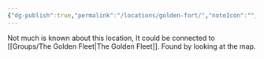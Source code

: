 ```yaml
---
{"dg-publish":true,"permalink":"/locations/golden-fort/","noteIcon":"","created":"2024-10-09T17:19:31.772+01:00","updated":"2024-12-13T23:04:42.114+00:00"}
---
```


Not much is known about this location, It could be connected to [[Groups/The Golden Fleet\|The Golden Fleet]]. Found by looking at the map.